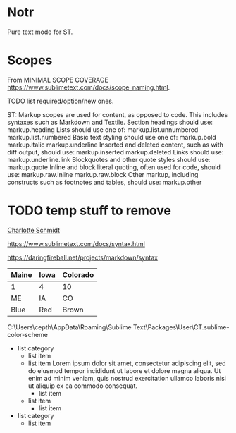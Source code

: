 # Notr
Pure text mode for ST.



# Scopes

From MINIMAL SCOPE COVERAGE  https://www.sublimetext.com/docs/scope_naming.html.

TODO list required/option/new ones.

ST: Markup scopes are used for content, as opposed to code. This includes syntaxes such as Markdown and Textile.
Section headings should use:
    markup.heading
Lists should use one of:
    markup.list.unnumbered
    markup.list.numbered
Basic text styling should use one of:
    markup.bold
    markup.italic
    markup.underline
Inserted and deleted content, such as with diff output, should use:
    markup.inserted
    markup.deleted
Links should use:
    markup.underline.link
Blockquotes and other quote styles should use:
    markup.quote
Inline and block literal quoting, often used for code, should use:
    markup.raw.inline
    markup.raw.block
Other markup, including constructs such as footnotes and tables, should use:
    markup.other

# TODO temp stuff to remove

[Charlotte Schmidt](http://pattedemouche.free.fr/)

https://www.sublimetext.com/docs/syntax.html

https://daringfireball.net/projects/markdown/syntax

| Maine | Iowa | Colorado |
|-------|------|----------|
|   1   |  4   |   10     |
|  ME   |  IA  |   CO     |
| Blue  | Red  | Brown    |

C:\Users\cepth\AppData\Roaming\Sublime Text\Packages\User\CT.sublime-color-scheme

- list category
  - list item
  - list item Lorem ipsum dolor sit amet, consectetur adipiscing elit, sed do eiusmod tempor incididunt ut labore et dolore magna aliqua. Ut enim ad minim veniam, quis nostrud exercitation ullamco laboris nisi ut aliquip ex ea commodo consequat.
    - list item
  - list item
    - list item
- list category
  - list item

